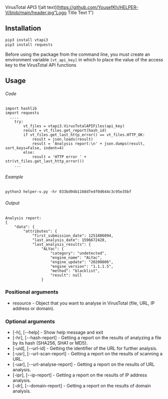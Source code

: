 VirusTotal API3
![alt text](https://github.com/YousefKh/HELPER-V/blob/main/header.jpg"Logo Title Text 1")

## Installation

```bash
pip3 install vtapi3
pip3 install requests
```

Before using the package from the command line, you must create an environment variable `[vt_api_key]` in which to place the value of the access key to the VirusTotal API functions

## Usage
###### Code

```python3
import hashlib
import requests
  ....
    try:
        vt_files = vtapi3.VirusTotalAPIFiles(api_key)
        result = vt_files.get_report(hash_id)
        if vt_files.get_last_http_error() == vt_files.HTTP_OK:
            result = json.loads(result)
            result = 'Analysis report:\n' + json.dumps(result, sort_keys=False, indent=4)
        else:
            result = 'HTTP error ' + str(vt_files.get_last_http_error())
    ...
```
###### Example
`python3 helper-v.py -hr 033bd94b1168d7e4f0d644c3c95e35bf`
###### Output
```
Analysis report:
{
    "data": {
        "attributes": {
            "first_submission_date": 1251886094,
            "last_analysis_date": 1596672428,
            "last_analysis_results": {
                "ALYac": {
                    "category": "undetected",
                    "engine_name": "ALYac",
                    "engine_update": "20200806",
                    "engine_version": "1.1.1.5",
                    "method": "blacklist",
                    "result": null
                }
```
### Positional arguments
* resource - Object that you want to analyse in VirusTotal (file, URL, IP address or domain).
### Optional arguments
* [-h], [--help] - Show help message and exit
* [-hr], [--hash-report] - Getting a report on the results of analyzing a file by its hash (SHA256, SHA1 or MD5).
* [-uid], [--url-id] - Getting the identifier of the URL for further analysis.
* [-usr], [--url-scan-report] - Getting a report on the results of scanning a URL.
* [-uar], [--url-analyse-report] - Getting a report on the results of URL analysis.
* [-ipr], [--ip-report] - Getting a report on the results of IP address analysis.
* [-dr], [--domain-report] - Getting a report on the results of domain analysis.
